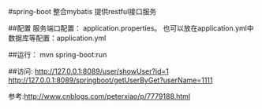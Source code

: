 #spring-boot 整合mybatis 提供restful接口服务

##配置
	服务端口配置： application.properties。 也可以放在application.yml中
	数据库等配置：application.yml

##运行： mvn spring-boot:run

##访问:
  http://127.0.0.1:8089/user/showUser?id=1
  http://127.0.0.1:8089/springboot/getUserByGet?userName=1111

参考:http://www.cnblogs.com/peterxiao/p/7779188.html
